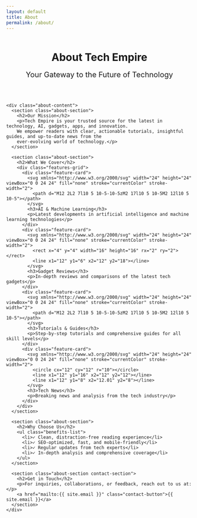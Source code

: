```yaml
---
layout: default
title: About
permalink: /about/
---
```


<div class="about-page">
  <!-- Ad space at top -->
  <div class="ad-space" style="display:flex;justify-content:center;">
    <script type="text/javascript">
      aclib.runBanner({
          zoneId: '9935958',
      });
    </script>
  </div>

  <div class="about-container">
    <div class="about-header">
      <h1 class="gradient-text">About Tech Empire</h1>
      <p class="about-subtitle">Your Gateway to the Future of Technology</p>
    </div>

    <div class="about-content">
      <section class="about-section">
        <h2>Our Mission</h2>
        <p>Tech Empire is your trusted source for the latest in technology, AI, gadgets, apps, and innovation. 
        We empower readers with clear, actionable tutorials, insightful guides, and up-to-date news from the 
        ever-evolving world of technology.</p>
      </section>

      <section class="about-section">
        <h2>What We Cover</h2>
        <div class="features-grid">
          <div class="feature-card">
            <svg xmlns="http://www.w3.org/2000/svg" width="24" height="24" viewBox="0 0 24 24" fill="none" stroke="currentColor" stroke-width="2">
              <path d="M12 2L2 7l10 5 10-5-10-5zM2 17l10 5 10-5M2 12l10 5 10-5"></path>
            </svg>
            <h3>AI & Machine Learning</h3>
            <p>Latest developments in artificial intelligence and machine learning technologies</p>
          </div>
          <div class="feature-card">
            <svg xmlns="http://www.w3.org/2000/svg" width="24" height="24" viewBox="0 0 24 24" fill="none" stroke="currentColor" stroke-width="2">
              <rect x="4" y="4" width="16" height="16" rx="2" ry="2"></rect>
              <line x1="12" y1="6" x2="12" y2="18"></line>
            </svg>
            <h3>Gadget Reviews</h3>
            <p>In-depth reviews and comparisons of the latest tech gadgets</p>
          </div>
          <div class="feature-card">
            <svg xmlns="http://www.w3.org/2000/svg" width="24" height="24" viewBox="0 0 24 24" fill="none" stroke="currentColor" stroke-width="2">
              <path d="M12 2L2 7l10 5 10-5-10-5zM2 17l10 5 10-5M2 12l10 5 10-5"></path>
            </svg>
            <h3>Tutorials & Guides</h3>
            <p>Step-by-step tutorials and comprehensive guides for all skill levels</p>
          </div>
          <div class="feature-card">
            <svg xmlns="http://www.w3.org/2000/svg" width="24" height="24" viewBox="0 0 24 24" fill="none" stroke="currentColor" stroke-width="2">
              <circle cx="12" cy="12" r="10"></circle>
              <line x1="12" y1="16" x2="12" y2="12"></line>
              <line x1="12" y1="8" x2="12.01" y2="8"></line>
            </svg>
            <h3>Tech News</h3>
            <p>Breaking news and analysis from the tech industry</p>
          </div>
        </div>
      </section>

      <section class="about-section">
        <h2>Why Choose Us</h2>
        <ul class="benefits-list">
          <li>✓ Clean, distraction-free reading experience</li>
          <li>✓ SEO-optimized, fast, and mobile-friendly</li>
          <li>✓ Regular updates from tech experts</li>
          <li>✓ In-depth analysis and comprehensive coverage</li>
        </ul>
      </section>

      <section class="about-section contact-section">
        <h2>Get in Touch</h2>
        <p>For inquiries, collaborations, or feedback, reach out to us at:</p>
        <a href="mailto:{{ site.email }}" class="contact-button">{{ site.email }}</a>
      </section>
    </div>
  </div>

  <!-- Ad space at bottom -->
  <div class="ad-space">
    <script type="text/javascript">
      aclib.runAutoTag({
          zoneId: 'edujuvxsbw',
      });
    </script>
  </div>
</div>

<style>
.about-page {
  background: var(--bg-primary);
}

.about-header {
  text-align: center;
  margin-bottom: 4rem;
}

.about-subtitle {
  font-size: 1.25rem;
  color: var(--text-secondary);
  margin-top: 1rem;
}

.about-section {
  margin-bottom: 4rem;
}

.features-grid {
  display: grid;
  grid-template-columns: repeat(auto-fit, minmax(250px, 1fr));
  gap: 2rem;
  margin-top: 2rem;
}

.feature-card {
  background: var(--card-bg);
  padding: 2rem;
  border-radius: 1rem;
  border: 1px solid var(--border-color);
  text-align: center;
  transition: all 0.3s ease;
}

.feature-card:hover {
  transform: translateY(-5px);
  box-shadow: var(--shadow-lg);
}

.feature-card svg {
  color: var(--accent-color);
  margin-bottom: 1rem;
  width: 40px;
  height: 40px;
}

.benefits-list {
  list-style: none;
  padding: 0;
  display: grid;
  grid-template-columns: repeat(auto-fit, minmax(200px, 1fr));
  gap: 1rem;
  margin-top: 2rem;
}

.benefits-list li {
  padding: 1rem;
  background: var(--card-bg);
  border-radius: 0.5rem;
  border: 1px solid var(--border-color);
}

.contact-section {
  text-align: center;
}

.contact-button {
  display: inline-block;
  padding: 1rem 2rem;
  background: var(--accent-color);
  color: white;
  border-radius: 9999px;
  margin-top: 1rem;
  transition: all 0.3s ease;
}

.contact-button:hover {
  background: var(--accent-hover);
  transform: translateY(-2px);
}

@media (max-width: 768px) {
  .features-grid {
    grid-template-columns: 1fr;
  }
  
  .benefits-list {
    grid-template-columns: 1fr;
  }
}
</style>

